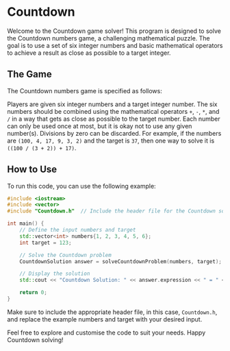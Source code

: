 # Countdown

Welcome to the Countdown game solver! This program is designed to solve the Countdown numbers game, a challenging mathematical puzzle. The goal is to use a set of six integer numbers and basic mathematical operators to achieve a result as close as possible to a target integer.

## The Game

The Countdown numbers game is specified as follows:

Players are given six integer numbers and a target integer number. The six numbers should be combined using the mathematical operators `+`, `-`, `*`, and `/` in a way that gets as close as possible to the target number. Each number can only be used once at most, but it is okay not to use any given number(s). Divisions by zero can be discarded. For example, if the numbers are `(100, 4, 17, 9, 3, 2)` and the target is `37`, then one way to solve it is `((100 / (3 + 2)) + 17)`.

## How to Use

To run this code, you can use the following example:

```cpp
#include <iostream>
#include <vector>
#include "Countdown.h"  // Include the header file for the Countdown solver

int main() {
    // Define the input numbers and target
    std::vector<int> numbers{1, 2, 3, 4, 5, 6};
    int target = 123;

    // Solve the Countdown problem
    CountdownSolution answer = solveCountdownProblem(numbers, target);

    // Display the solution
    std::cout << "Countdown Solution: " << answer.expression << " = " << answer.result << std::endl;

    return 0;
}
```

Make sure to include the appropriate header file, in this case, `Countdown.h`, and replace the example numbers and target with your desired input.

Feel free to explore and customise the code to suit your needs. Happy Countdown solving!

